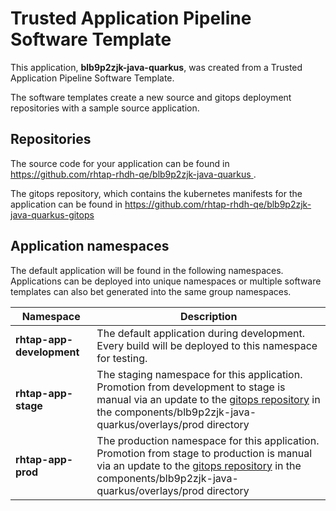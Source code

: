 # Trusted Application Pipeline Software Template

This application, **blb9p2zjk-java-quarkus**, was created from a Trusted Application Pipeline Software Template.

The software templates create a new source and gitops deployment repositories with a sample source application. 

## Repositories

The source code for your application can be found in [https://github.com/rhtap-rhdh-qe/blb9p2zjk-java-quarkus ](https://github.com/rhtap-rhdh-qe/blb9p2zjk-java-quarkus ).
 
The gitops repository, which contains the kubernetes manifests for the application can be found in 
[https://github.com/rhtap-rhdh-qe/blb9p2zjk-java-quarkus-gitops ](https://github.com/rhtap-rhdh-qe/blb9p2zjk-java-quarkus-gitops ) 

## Application namespaces 

The default application will be found in the following namespaces. Applications can be deployed into unique namespaces or multiple software templates can also bet generated into the same group namespaces.  

|  Namespace   |  Description   |  
| -------- | -------- |   
| **rhtap-app-development** | The default application during development. Every build will be deployed to this namespace for testing. | 
| **rhtap-app-stage** | The staging namespace for this application. Promotion from development to stage is manual via an update to the [gitops repository](https://github.com/rhtap-rhdh-qe/blb9p2zjk-java-quarkus-gitops ) in the components/blb9p2zjk-java-quarkus/overlays/prod directory |  
| **rhtap-app-prod** | The production namespace for this application. Promotion from stage to production is manual via an update to the [gitops repository](https://github.com/rhtap-rhdh-qe/blb9p2zjk-java-quarkus-gitops ) in the components/blb9p2zjk-java-quarkus/overlays/prod directory | 